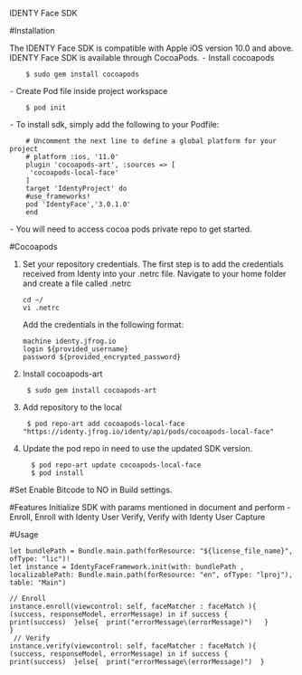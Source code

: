 IDENTY Face SDK

#Installation

   The IDENTY Face SDK  is compatible with Apple iOS version 10.0 and above.
        IDENTY Face SDK is available through CocoaPods.
⁃    Install cocoapods  

        $ sudo gem install cocoapods   
⁃    Create Pod file inside project workspace
   
        $ pod init
⁃    To install sdk, simply add the following to your Podfile:
    
        # Uncomment the next line to define a global platform for your project
        # platform :ios, '11.0'
        plugin 'cocoapods-art', :sources => [
         'cocoapods-local-face'
        ]
        target 'IdentyProject' do
        #use_frameworks!
        pod 'IdentyFace','3.0.1.0'
        end

⁃    You will need to access cocoa pods private repo to get started.

#Cocoapods

1.    Set your repository credentials. The first step is to add the credentials received from Identy into  your .netrc file. Navigate to your home folder and create a file called .netrc

          cd ~/
          vi .netrc

       Add the credentials in the following format:

          machine identy.jfrog.io
          login ${provided_username}
          password ${provided_encrypted_password}

2. Install cocoapods-art

        $ sudo gem install cocoapods-art 

3. Add repository to the local

        $ pod repo-art add cocoapods-local-face "https://identy.jfrog.io/identy/api/pods/cocoapods-local-face"

4. Update the pod repo in need  to use the updated SDK version.

         $ pod repo-art update cocoapods-local-face 
         $ pod install
  
#Set Enable Bitcode to NO in Build settings.

#Features
        Initialize SDK with params mentioned in document and perform -
        Enroll, Enroll with Identy User
        Verify, Verify with Identy User
        Capture

#Usage

    let bundlePath = Bundle.main.path(forResource: "${license_file_name}", ofType: "lic")!
    let instance = IdentyFaceFramework.init(with: bundlePath , localizablePath: Bundle.main.path(forResource: "en", ofType: "lproj"), table: "Main")
    
    // Enroll
    instance.enroll(viewcontrol: self, faceMatcher : faceMatch ){ (success, responseModel, errorMessage) in if success {  print(success)  }else{  print("errorMessage\(errorMessage)")   }
    }
     // Verify
    instance.verify(viewcontrol: self, faceMatcher : faceMatch ){ (success, responseModel, errorMessage) in if success {    print(success)  }else{  print("errorMessage\(errorMessage)")  }

    

